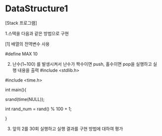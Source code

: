 # DataStructure1
[Stack 프로그램]

1.스택을 다음과 같은 방법으로 구현

[1] 배열의 전역변수 사용

#define MAX 10


2. 난수(1~100) 를 발생시켜서 난수가 짝수이면 push, 홀수이면 pop을 실행하고 실행 내용을 출력
#include <stdlib.h>

#include <time.h>


int main(){

  srand(time(NULL));
  
  int rand_num = rand() % 100 + 1;
  
} 


3. 앞의 2를 30회 실행하고 실행 결과를 구현 방법에 대하여 평가
